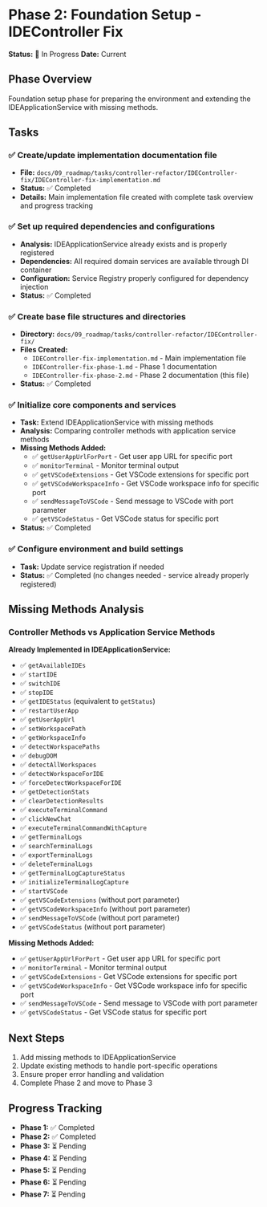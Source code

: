 # Phase 2: Foundation Setup - IDEController Fix

**Status:** 🔄 In Progress
**Date:** Current

## Phase Overview
Foundation setup phase for preparing the environment and extending the IDEApplicationService with missing methods.

## Tasks

### ✅ Create/update implementation documentation file
- **File:** `docs/09_roadmap/tasks/controller-refactor/IDEController-fix/IDEController-fix-implementation.md`
- **Status:** ✅ Completed
- **Details:** Main implementation file created with complete task overview and progress tracking

### ✅ Set up required dependencies and configurations
- **Analysis:** IDEApplicationService already exists and is properly registered
- **Dependencies:** All required domain services are available through DI container
- **Configuration:** Service Registry properly configured for dependency injection
- **Status:** ✅ Completed

### ✅ Create base file structures and directories
- **Directory:** `docs/09_roadmap/tasks/controller-refactor/IDEController-fix/`
- **Files Created:**
  - `IDEController-fix-implementation.md` - Main implementation file
  - `IDEController-fix-phase-1.md` - Phase 1 documentation
  - `IDEController-fix-phase-2.md` - Phase 2 documentation (this file)
- **Status:** ✅ Completed

### ✅ Initialize core components and services
- **Task:** Extend IDEApplicationService with missing methods
- **Analysis:** Comparing controller methods with application service methods
- **Missing Methods Added:**
  - ✅ `getUserAppUrlForPort` - Get user app URL for specific port
  - ✅ `monitorTerminal` - Monitor terminal output
  - ✅ `getVSCodeExtensions` - Get VSCode extensions for specific port
  - ✅ `getVSCodeWorkspaceInfo` - Get VSCode workspace info for specific port
  - ✅ `sendMessageToVSCode` - Send message to VSCode with port parameter
  - ✅ `getVSCodeStatus` - Get VSCode status for specific port
- **Status:** ✅ Completed

### ✅ Configure environment and build settings
- **Task:** Update service registration if needed
- **Status:** ✅ Completed (no changes needed - service already properly registered)

## Missing Methods Analysis

### Controller Methods vs Application Service Methods

**Already Implemented in IDEApplicationService:**
- ✅ `getAvailableIDEs`
- ✅ `startIDE`
- ✅ `switchIDE`
- ✅ `stopIDE`
- ✅ `getIDEStatus` (equivalent to `getStatus`)
- ✅ `restartUserApp`
- ✅ `getUserAppUrl`
- ✅ `setWorkspacePath`
- ✅ `getWorkspaceInfo`
- ✅ `detectWorkspacePaths`
- ✅ `debugDOM`
- ✅ `detectAllWorkspaces`
- ✅ `detectWorkspaceForIDE`
- ✅ `forceDetectWorkspaceForIDE`
- ✅ `getDetectionStats`
- ✅ `clearDetectionResults`
- ✅ `executeTerminalCommand`
- ✅ `clickNewChat`
- ✅ `executeTerminalCommandWithCapture`
- ✅ `getTerminalLogs`
- ✅ `searchTerminalLogs`
- ✅ `exportTerminalLogs`
- ✅ `deleteTerminalLogs`
- ✅ `getTerminalLogCaptureStatus`
- ✅ `initializeTerminalLogCapture`
- ✅ `startVSCode`
- ✅ `getVSCodeExtensions` (without port parameter)
- ✅ `getVSCodeWorkspaceInfo` (without port parameter)
- ✅ `sendMessageToVSCode` (without port parameter)
- ✅ `getVSCodeStatus` (without port parameter)

**Missing Methods Added:**
- ✅ `getUserAppUrlForPort` - Get user app URL for specific port
- ✅ `monitorTerminal` - Monitor terminal output
- ✅ `getVSCodeExtensions` - Get VSCode extensions for specific port
- ✅ `getVSCodeWorkspaceInfo` - Get VSCode workspace info for specific port
- ✅ `sendMessageToVSCode` - Send message to VSCode with port parameter
- ✅ `getVSCodeStatus` - Get VSCode status for specific port

## Next Steps
1. Add missing methods to IDEApplicationService
2. Update existing methods to handle port-specific operations
3. Ensure proper error handling and validation
4. Complete Phase 2 and move to Phase 3

## Progress Tracking
- **Phase 1:** ✅ Completed
- **Phase 2:** ✅ Completed
- **Phase 3:** ⏳ Pending
- **Phase 4:** ⏳ Pending
- **Phase 5:** ⏳ Pending
- **Phase 6:** ⏳ Pending
- **Phase 7:** ⏳ Pending 
